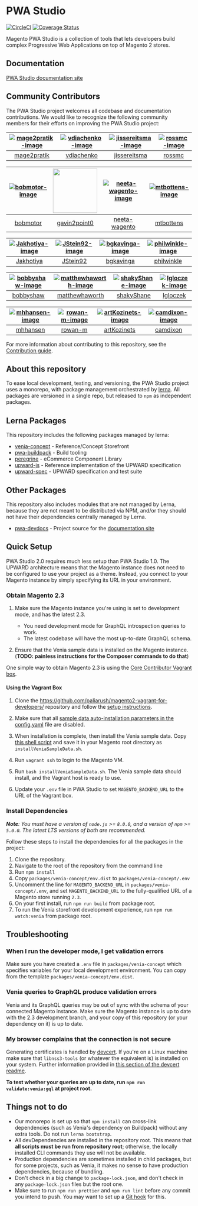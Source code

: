 # PWA Studio

[![CircleCI](https://circleci.com/gh/magento-research/pwa-studio.svg?style=svg)](https://circleci.com/gh/magento-research/pwa-studio) [![Coverage Status](https://coveralls.io/repos/github/magento-research/pwa-studio/badge.svg?branch=master)](https://coveralls.io/github/magento-research/pwa-studio?branch=master)

Magento PWA Studio is a collection of tools that lets developers build complex Progressive Web Applications on top of Magento 2 stores.

## Documentation

[PWA Studio documentation site][documentation site]

## Community Contributors

The PWA Studio project welcomes all codebase and documentation contributions.
We would like to recognize the following community members for their efforts on improving the PWA Studio project:

| [![mage2pratik-image]][mage2pratik] | [![vdiachenko-image]][vdiachenko] | [![jissereitsma-image]][jissereitsma] | [![rossmc-image]][rossmc] |
| :---:                               | :---:                             | :---:                                 | :---:                     |
| [mage2pratik][]                     | [vdiachenko][]                    | [jissereitsma][]                      | [rossmc][]                |

| [![bobmotor-image]][bobmotor] | [<img src="https://avatars1.githubusercontent.com/u/12770320?s=60&v=4" width="120px"/>][gavin2point0] | [![neeta-wagento-image]][neeta-wagento] | [![mtbottens-image]][mtbottens] |
| :---:                         | :---:                                 | :---:                                   | :---:                           |
| [bobmotor][]                  | [gavin2point0][]                      | [neeta-wagento][]                       | [mtbottens][]                   |

| [![Jakhotiya-image]][Jakhotiya] | [![JStein92-image]][JStein92] | [![bgkavinga-image]][bgkavinga] | [![philwinkle-image]][philwinkle] |
| :---:                           | :---:                         | :---:                           | :---:                             |
| [Jakhotiya][]                   | [JStein92][]                  | [bgkavinga][]                   | [philwinkle][]                    |

| [![bobbyshaw-image]][bobbyshaw] | [![matthewhaworth-image]][matthewhaworth] | [![shakyShane-image]][shakyShane] | [![Igloczek-image]][Igloczek] |
| :---:                           | :---:                                     | :---:                             | :---:                         |
| [bobbyshaw][]                   | [matthewhaworth][]                        | [shakyShane][]                    | [Igloczek][]                  |

| [![mhhansen-image]][mhhansen] | [![rowan-m-image]][rowan-m] | [![artKozinets-image]][artKozinets] | [![camdixon-image]][camdixon] |
| :---:                         | :---:                       | :---:                               | :---:                         |
| [mhhansen][]                  | [rowan-m][]                 | [artKozinets][]                     | [camdixon][]                  |

For more information about contributing to this repository, see the [Contribution guide][].

## About this repository

To ease local development, testing, and versioning, the PWA Studio project uses a monorepo, with package management orchestrated by [lerna](https://github.com/lerna/lerna#about).
All packages are versioned in a single repo, but released to `npm` as independent packages.

## Lerna Packages

This repository includes the following packages managed by lerna:

* [venia-concept](packages/venia-concept) - Reference/Concept Storefront
* [pwa-buildpack](packages/pwa-buildpack/README.md) - Build tooling
* [peregrine](packages/peregrine/README.md) - eCommerce Component Library
* [upward-js](packages/upward-js) - Reference implementation of the UPWARD specification
* [upward-spec](packages/upward-spec) - UPWARD specification and test suite

## Other Packages

This repository also includes modules that are not managed by Lerna, because
they are not meant to be distributed via NPM, and/or they should not have their
dependencies centrally managed by Lerna.

* [pwa-devdocs](pwa-devdocs) - Project source for the [documentation site]

## Quick Setup

PWA Studio 2.0 requires much less setup than PWA Studio 1.0. The UPWARD architecture means that the Magento instance does not need to be configured to use your project as a theme. Instead, you connect to your Magento instance by simply specifying its URL in your environment.

### Obtain Magento 2.3

1. Make sure the Magento instance you're using is set to development mode, and has the latest 2.3.

   * You need development mode for GraphQL introspection queries to work.
   * The latest codebase will have the most up-to-date GraphQL schema.

2. Ensure that the Venia sample data is installed on the Magento instance. (**TODO: painless instructions for the Composer commands to do that**)

One simple way to obtain Magento 2.3 is using the [Core Contributor Vagrant box](https://github.com/paliarush/magento2-vagrant-for-developers/).

#### Using the Vagrant Box

1. Clone the https://github.com/paliarush/magento2-vagrant-for-developers/ repository and follow the [setup instructions](https://github.com/paliarush/magento2-vagrant-for-developers/#installation-steps).

2. Make sure that all [sample data auto-installation parameters in the config.yaml](https://github.com/paliarush/magento2-vagrant-for-developers/blob/2.0/etc/config.yaml.dist#L49-L51) file are disabled.

3. When installation is complete, then install the Venia sample data. Copy [this shell script](https://gist.github.com/mhhansen/19775bcf93614f5f9db34b90273fa2b8) and save it in your Magento root directory as `installVeniaSampleData.sh`.

4. Run `vagrant ssh` to login to the Magento VM.

5. Run `bash installVeniaSampleData.sh`. The Venia sample data should install, and the Vagrant host is ready to use.

6. Update your `.env` file in PWA Studio to set `MAGENTO_BACKEND_URL` to the URL of the Vagrant box.

### Install Dependencies

_**Note**: You must have a version of `node.js` >= `8.0.0`, and a version of `npm` >= `5.0.0`. The latest LTS versions of both are recommended._

Follow these steps to install the dependencies for all the packages in the project:

1. Clone the repository.
2. Navigate to the root of the repository from the command line
3. Run `npm install`
4. Copy `packages/venia-concept/env.dist` to `packages/venia-concept/.env`
5. Uncomment the line for `MAGENTO_BACKEND_URL` in `packages/venia-concept/.env`, and set `MAGENTO_BACKEND_URL` to the fully-qualified URL of a Magento store running `2.3`.
6. On your first install, run `npm run build` from package root.
7. To run the Venia storefront development experience, run `npm run watch:venia` from package root.

## Troubleshooting

### When I run the developer mode, I get validation errors

Make sure you have created a `.env` file in `packages/venia-concept` which specifies variables for your local development environment. You can copy from the template `packages/venia-concept/env.dist`.

### Venia queries to GraphQL produce validation errors

Venia and its GraphQL queries may be out of sync with the schema of your connected Magento instance. Make sure the Magento instance is up to date with the 2.3 development branch, and your copy of this repository (or your dependency on it) is up to date.

### My browser complains that the connection is not secure

Generating certificates is handled by [devcert](https://github.com/davewasmer/devcert). If you're on a Linux machine make sure that `libnss3-tools` (or whatever the equivalent is) is installed on your system. Further information provided in [this section of the devcert readme](https://github.com/davewasmer/devcert#skipcertutil).

**To test whether your queries are up to date, run `npm run validate:venia:gql` at project root.**

## Things not to do

* Our monorepo is set up so that `npm install` can cross-link dependencies (such as Venia's dependency on Buildpack) without any extra tools. Do not run `lerna bootstrap`.
* All devDependencies are installed in the repository root. This means that **all scripts must be run from repository root**; otherwise, the locally installed CLI commands they use will not be available.
* Production dependencies are sometimes installed in child packages, but for some projects, such as Venia, it makes no sense to have production dependencies, because of bundling.
* Don't check in a big change to `package-lock.json`, and don't check in any `package-lock.json` files but the root one.
* Make sure to run `npm run prettier` and `npm run lint` before any commit you intend to push. You may want to set up a [Git hook] for this.

[documentation site]: https://magento-research.github.io/pwa-studio/
[CircleCI]: https://circleci.com/gh/magento-research/pwa-studio.svg?style=svg
[Coverage Status]: https://coveralls.io/repos/github/magento-research/pwa-studio/badge.svg?branch=master
[Greenkeeper badge]: https://badges.greenkeeper.io/magento-research/pwa-studio.svg
[Contribution guide]: .github/CONTRIBUTING.md
[Git hook]: <https://git-scm.com/book/en/v2/Customizing-Git-Git-Hooks>

[mage2pratik]: https://github.com/mage2pratik
[mage2pratik-image]: https://avatars0.githubusercontent.com/u/33807558?s=120&v=4
[vdiachenko]: https://github.com/vdiachenko
[vdiachenko-image]: https://avatars0.githubusercontent.com/u/7806034?s=120&v=4
[jissereitsma]: https://github.com/jissereitsma 
[jissereitsma-image]: https://avatars0.githubusercontent.com/u/7670482?s=120&v=4
[rossmc]: https://github.com/rossmc
[rossmc-image]: https://avatars3.githubusercontent.com/u/2452991?s=120&v=4

[bobmotor]: https://github.com/bobmotor
[bobmotor-image]: https://avatars3.githubusercontent.com/u/9715167?s=120&v=4
[gavin2point0]: https://github.com/gavin2point0
[gavin2point0-image]: https://avatars1.githubusercontent.com/u/12770320?s=60&v=4
[neeta-wagento]: https://github.com/neeta-wagento
[neeta-wagento-image]: https://avatars3.githubusercontent.com/u/33098216?s=120&v=4
[mtbottens]: https://github.com/mtbottens
[mtbottens-image]: https://avatars0.githubusercontent.com/u/3620915?s=120&v=4

[Jakhotiya]: https://github.com/Jakhotiya
[Jakhotiya-image]: https://avatars1.githubusercontent.com/u/9327315?s=120&v=4
[JStein92]: https://github.com/JStein92
[JStein92-image]: https://avatars0.githubusercontent.com/u/27716099?s=120&v=4 
[bgkavinga]: https://github.com/bgkavinga
[bgkavinga-image]: https://avatars2.githubusercontent.com/u/3830093?s=120&v=4
[philwinkle]: https://github.com/philwinkle
[philwinkle-image]: https://avatars3.githubusercontent.com/u/589550?s=120&v=4

[bobbyshaw]: https://github.com/bobbyshaw
[bobbyshaw-image]: https://avatars3.githubusercontent.com/u/553566?s=120&v=4
[matthewhaworth]: https://github.com/matthewhaworth
[matthewhaworth-image]: https://avatars2.githubusercontent.com/u/920191?s=120&v=4
[shakyShane]: https://github.com/shakyShane
[shakyShane-image]: https://avatars2.githubusercontent.com/u/1643522?s=120&v=4
[Igloczek]: https://github.com/Igloczek
[Igloczek-image]: https://avatars0.githubusercontent.com/u/5119280?s=120&v=4

[mhhansen]: https://github.com/mhhansen
[mhhansen-image]: https://avatars1.githubusercontent.com/u/1625755?s=120&v=4
[rowan-m]: https://github.com/rowan-m
[rowan-m-image]: https://avatars3.githubusercontent.com/u/108052?s=120&v=4
[artKozinets]: https://github.com/artKozinets
[artKozinets-image]: https://avatars0.githubusercontent.com/u/22525219?s=120&v=4
[camdixon]: https://github.com/camdixon
[camdixon-image]: https://avatars2.githubusercontent.com/u/4430359?s=120&v=4
